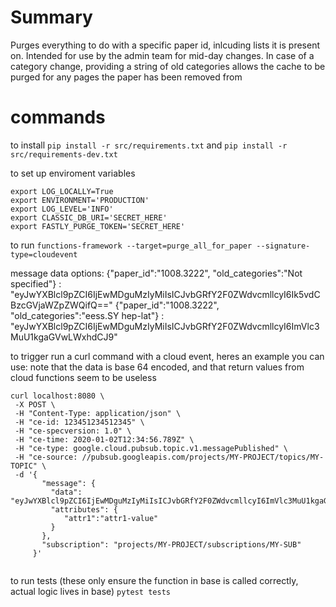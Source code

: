 # Summary
Purges everything to do with a specific paper id, inlcuding lists it is present on.
Intended for use by the admin team for mid-day changes.
In case of a category change, providing a string of old categories allows the cache to be purged for any pages the paper has been removed from 

# commands

to install 
` pip install -r src/requirements.txt `
and 
` pip install -r src/requirements-dev.txt `

to set up enviroment variables

```
export LOG_LOCALLY=True
export ENVIRONMENT='PRODUCTION'
export LOG_LEVEL='INFO'
export CLASSIC_DB_URI='SECRET_HERE'
export FASTLY_PURGE_TOKEN='SECRET_HERE'
```

to run 
` functions-framework --target=purge_all_for_paper --signature-type=cloudevent `

message data options:
{"paper_id":"1008.3222", "old_categories":"Not specified"} : "eyJwYXBlcl9pZCI6IjEwMDguMzIyMiIsICJvbGRfY2F0ZWdvcmllcyI6Ik5vdCBzcGVjaWZpZWQifQ=="
{"paper_id":"1008.3222", "old_categories":"eess.SY hep-lat"} : "eyJwYXBlcl9pZCI6IjEwMDguMzIyMiIsICJvbGRfY2F0ZWdvcmllcyI6ImVlc3MuU1kgaGVwLWxhdCJ9"

to trigger run a curl command with a cloud event, heres an example you can use: 
note that the data is base 64 encoded, and that return values from cloud functions seem to be useless
 ```
 curl localhost:8080 \
  -X POST \
  -H "Content-Type: application/json" \
  -H "ce-id: 123451234512345" \
  -H "ce-specversion: 1.0" \
  -H "ce-time: 2020-01-02T12:34:56.789Z" \
  -H "ce-type: google.cloud.pubsub.topic.v1.messagePublished" \
  -H "ce-source: //pubsub.googleapis.com/projects/MY-PROJECT/topics/MY-TOPIC" \
  -d '{
        "message": {
          "data": "eyJwYXBlcl9pZCI6IjEwMDguMzIyMiIsICJvbGRfY2F0ZWdvcmllcyI6ImVlc3MuU1kgaGVwLWxhdCJ9",
          "attributes": {
             "attr1":"attr1-value"
          }
        },
        "subscription": "projects/MY-PROJECT/subscriptions/MY-SUB"
      }'
    
 ```

to run tests (these only ensure the function in base is called correctly, actual logic lives in base)
` pytest tests `